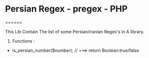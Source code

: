 # Persian Regex - pregex - PHP
======

This Lib Contain The list of some Persian/iranian Regex's in A library.


1. Functions : 
*  is_persian_number($number);   //  ===> return Boolean:true/false 

